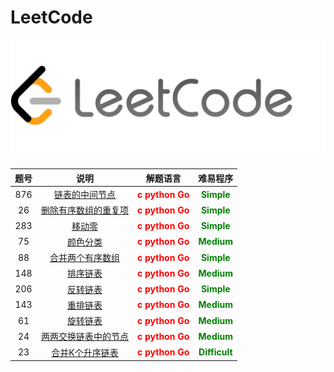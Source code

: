 <!--
 * @Date: 2023-02-28 13:36:31
 * @Author: Bruce
 * @Description: 
-->
# LeetCode

<img width="1266" alt="Screen Shot 2023-02-28" src="./images/leetcode.jpeg">


题号 | 说明 | 解题语言 | 难易程序
 :-: | :-: | :-: | :-:
876 | [链表的中间节点](./simple/876.md) | <font color=red>**c python Go**</font> | <font color=green>**Simple**</font> 
26 | [删除有序数组的重复项](./simple/26.md) | <font color=red>**c python Go**</font> | <font color=green>**Simple**</font> 
283 | [移动零](./simple/283.md) | <font color=red>**c python Go**</font> | <font color=green>**Simple**</font> 
75 | [颜色分类](./medium/75.md) | <font color=red>**c python Go**</font> | <font color=green>**Medium**</font> 
88 | [合并两个有序数组](./simple/88.md) | <font color=red>**c python Go**</font> | <font color=green>**Simple**</font> 
148 | [排序链表](./medium/148.md) | <font color=red>**c python Go**</font> | <font color=green>**Medium**</font> 
206 | [反转链表](./simple/206.md) | <font color=red>**c python Go**</font> | <font color=green>**Simple**</font> 
143 | [重排链表](./medium/143.md) | <font color=red>**c python Go**</font> | <font color=green>**Medium**</font> 
61 | [旋转链表](./medium/61.md) | <font color=red>**c python Go**</font> | <font color=green>**Medium**</font> 
24 | [两两交换链表中的节点](./medium/206.md) | <font color=red>**c python Go**</font> | <font color=green>**Medium**</font> 
23 | [合并K个升序链表](./difficult/23.md) | <font color=red>**c python Go**</font> | <font color=green>**Difficult**</font> 
